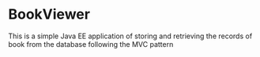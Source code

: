 # BookViewer
This is a simple Java EE application of storing and retrieving the records of book from the database following the MVC pattern
